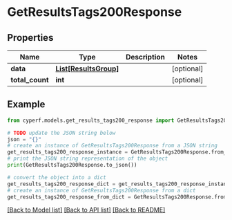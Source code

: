 # GetResultsTags200Response


## Properties

Name | Type | Description | Notes
------------ | ------------- | ------------- | -------------
**data** | [**List[ResultsGroup]**](ResultsGroup.md) |  | [optional] 
**total_count** | **int** |  | [optional] 

## Example

```python
from cyperf.models.get_results_tags200_response import GetResultsTags200Response

# TODO update the JSON string below
json = "{}"
# create an instance of GetResultsTags200Response from a JSON string
get_results_tags200_response_instance = GetResultsTags200Response.from_json(json)
# print the JSON string representation of the object
print(GetResultsTags200Response.to_json())

# convert the object into a dict
get_results_tags200_response_dict = get_results_tags200_response_instance.to_dict()
# create an instance of GetResultsTags200Response from a dict
get_results_tags200_response_from_dict = GetResultsTags200Response.from_dict(get_results_tags200_response_dict)
```
[[Back to Model list]](../README.md#documentation-for-models) [[Back to API list]](../README.md#documentation-for-api-endpoints) [[Back to README]](../README.md)


